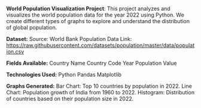 **World Population Visualization Project**:
This project analyzes and visualizes the world population data for the year 2022 using Python.
We create different types of graphs to explore and understand the distribution of global population.

**Dataset:**
Source: World Bank Population Data
Link: https://raw.githubusercontent.com/datasets/population/master/data/population.csv

**Fields Available:**
Country Name
Country Code
Year
Population Value

**Technologies Used:**
Python
Pandas
Matplotlib

**Graphs Generated:**
Bar Chart: Top 10 countries by population in 2022.
Line Chart: Population growth of India from 1960 to 2022.
Histogram: Distribution of countries based on their population size in 2022.
